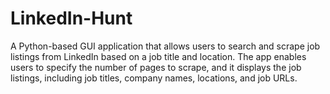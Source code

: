 # LinkedIn-Hunt
A Python-based GUI application that allows users to search and scrape job listings from LinkedIn based on a job title and location. The app enables users to specify the number of pages to scrape, and it displays the job listings, including job titles, company names, locations, and job URLs.
